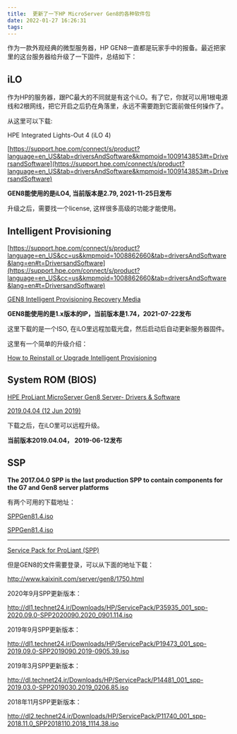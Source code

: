 ```yaml
---
title:  更新了一下HP MicroServer Gen8的各种软件包
date: 2022-01-27 16:26:31
tags:
---
```


作为一款外观经典的微型服务器，HP GEN8一直都是玩家手中的报备。最近把家里的这台服务器给升级了一下固件，总结如下：

## iLO

作为HP的服务器，跟PC最大的不同就是有这个iLO。有了它，你就可以用1根电源线和2根网线，把它开启之后扔在角落里，永远不需要跑到它面前做任何操作了。

从这里可以下载:

HPE Integrated Lights-Out 4 (iLO 4)

[https://support.hpe.com/connect/s/product?language=en_US&tab=driversAndSoftware&kmpmoid=1009143853#t=DriversandSoftware](https://support.hpe.com/connect/s/product?language=en_US&tab=driversAndSoftware&kmpmoid=1009143853#t=DriversandSoftware)

**GEN8能使用的是iLO4, 当前版本是2.79, 2021-11-25日发布**

升级之后，需要找一个license, 这样很多高级的功能才能使用。

## Intelligent Provisioning

[https://support.hpe.com/connect/s/product?language=en_US&cc=us&kmpmoid=1008862660&tab=driversAndSoftware&lang=en#t=DriversandSoftware](https://support.hpe.com/connect/s/product?language=en_US&cc=us&kmpmoid=1008862660&tab=driversAndSoftware&lang=en#t=DriversandSoftware)

[GEN8 Intelligent Provisioning Recovery Media](https://support.hpe.com/hpesc/public/swd/detail?swItemId=MTX_bf5521c396f2440bb0cb5efa87)

**GEN8能使用的是1.x版本的IP，当前版本是1.74，2021-07-22发布**

这里下载的是一个ISO, 在iLO里远程加载光盘，然后启动后自动更新服务器固件。

这里有一个简单的升级介绍：

[How to Reinstall or Upgrade Intelligent Provisioning](https://support.hpe.com/hpesc/public/docDisplay?docLocale=en_US&docId=emr_na-c03458406)

## System ROM (BIOS)

[HPE ProLiant MicroServer Gen8 Server- Drivers & Software](https://support.hpe.com/connect/s/product?language=en_US&ismnp=0&l5oid=5379860&kmpmoid=5390291&cep=on&tab=driversAndSoftware&driversAndSoftwareFilter=8000012)

[2019.04.04 (12 Jun 2019)](https://support.hpe.com/hpesc/public/swd/detail?swItemId=MTX_71b9ad7e388d434fb62f7542e3)

下载之后，在iLO里可以远程升级。

**当前版本2019.04.04， 2019-06-12发布**

## SSP

**The 2017.04.0 SPP is the last production SPP to contain components for the G7 and Gen8 server platforms**

有两个可用的下载地址：

[SPPGen81.4.iso](http://repos.storage37.net/hpsum/iso/P03093_001_spp-Gen8.1-SPPGen81.4.iso)

[SPPGen81.4.iso](https://soft.silinet.net/hp/P03093_001_spp-Gen8.1-SPPGen81.4.iso)

--------

[ Service Pack for ProLiant (SPP)](https://techlibrary.hpe.com/us/en/enterprise/servers/products/service_pack/spp/index.aspx)

但是GEN8的文件需要登录，可以从下面的地址下载：

http://www.kaixinit.com/server/gen8/1750.html

2020年9月SPP更新版本：

http://dl1.technet24.ir/Downloads/HP/ServicePack/P35935_001_spp-2020.09.0-SPP2020090.2020_0901.114.iso

2019年9月SPP更新版本：

http://dl1.technet24.ir/Downloads/HP/ServicePack/P19473_001_spp-2019.09.0-SPP2019090.2019-0905.39.iso

2019年3月SPP更新版本：

http://dl.technet24.ir/Downloads/HP/ServicePack/P14481_001_spp-2019.03.0-SPP2019030.2019_0206.85.iso

2018年11月SPP更新版本：

http://dl2.technet24.ir/Downloads/HP/ServicePack/P11740_001_spp-2018.11.0_SPP2018110.2018_1114.38.iso




